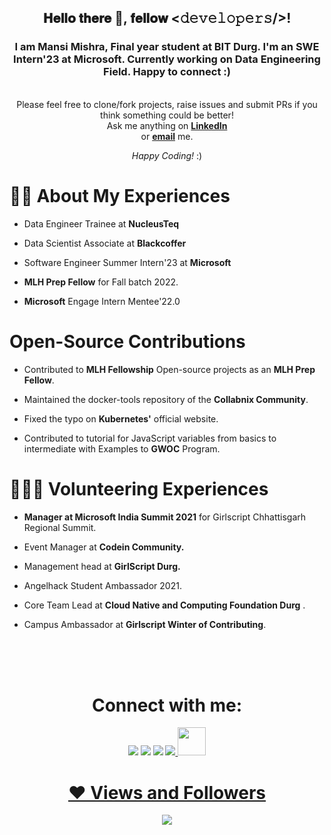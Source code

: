 
<div align="center">
<h2> 𝐇𝐞𝐥𝐥𝐨 𝐭𝐡𝐞𝐫𝐞 👋, 𝐟𝐞𝐥𝐥𝐨𝐰 <𝚍𝚎𝚟𝚎𝚕𝚘𝚙𝚎𝚛𝚜/>!</h2>
</div>
<!-- <img src="https://github.com/TheDudeThatCode/TheDudeThatCode/blob/master/Assets/Hi.gif" width="0px">  -->
<!-- <a href="#"><img width="100%" height="auto" src="" height="175px"/></a> -->
<p align="center"> 
<!--  <img src="https://media.giphy.com/media/26tn33aiTi1jkl6H6/giphy.gif"/> </p> -->



<h3 align="center"><b>  I am Mansi Mishra, Final year student at BIT Durg. I'm an SWE Intern'23 at Microsoft. Currently working on Data Engineering Field. Happy to connect :)</b></h3>



<!-- <div align="center" width="50">

<img src="hi.gif" alt="Welcome!" width="200">

</div> -->

<div align="center">

 <br>
Please feel free to clone/fork projects, raise issues and submit PRs if you think something could be better! <br>
Ask me anything on <a href="https://www.linkedin.com/in/mansi-mishra-5435441b8/"><b>LinkedIn</b></a><br>
or <a href="mailto:mansimishra510@gmail.com"><b>email</b></a> me.

<i>Happy Coding!</i> :)

</div>

<!-- <h1 align="left"> <img src="https://i.insider.com/5ee7c2893f737024027c1d77?width=700" width="700px" height ="400px"></h1> -->

# 🙋‍♂️ About My Experiences

 - Data Engineer Trainee at **NucleusTeq**

 - Data Scientist Associate at **Blackcoffer** 

 - Software Engineer Summer Intern'23 at **Microsoft**
    
 - **MLH Prep Fellow** for Fall batch 2022.
 
 - **Microsoft** Engage Intern Mentee'22.0

# Open-Source Contributions

-  Contributed to **MLH Fellowship** Open-source projects as an **MLH Prep Fellow**.
  
-  Maintained the docker-tools repository of the **Collabnix Community**.

-  Fixed the typo on **Kubernetes'** official website.

-  Contributed to tutorial for JavaScript variables from basics to intermediate with Examples to **GWOC** Program.
 
 # 👩🏻‍🏫 Volunteering Experiences
 
 - **Manager at Microsoft India Summit 2021** for Girlscript Chhattisgarh Regional Summit.
 
 - Event Manager at **Codein Community.**

 - Management head at **GirlScript Durg.**
  
 - Angelhack Student Ambassador 2021.
    
 - Core Team Lead at **Cloud Native and Computing Foundation Durg** .
    
 - Campus Ambassador at **Girlscript Winter of Contributing**.

<!--
# 🚀 Languages and Tools:

<p align="left"> 
    <a href="https://www.java.com" target="_blank"> <img src="https://img.icons8.com/color/48/000000/java-coffee-cup-logo.png"/> </a>
    <a href="https://reactjs.org/" target="_blank"> <img src="https://img.icons8.com/color/48/000000/react-native.png"/> </a>
    <a href="https://spring.io/projects/typescript" target="_blank"> <img src="https://img.icons8.com/color/48/000000/typescript.png"/> </a> 
    <a href="https://developer.mozilla.org/en-US/docs/Web/JavaScript" target="_blank"> <img src="https://img.icons8.com/color/48/000000/javascript.png"/> </a> 
    <a href="https://www.w3.org/html/" target="_blank"> <img src="https://img.icons8.com/color/48/000000/html-5.png"/> </a> 
    <a href="https://www.w3schools.com/css/" target="_blank"> <img src="https://img.icons8.com/color/48/000000/css3.png"/> </a> 
    <a href="https://getbootstrap.com" target="_blank"> <img src="https://img.icons8.com/color/48/000000/bootstrap.png"/> </a> 
    <a href="https://www.python.org" target="_blank"> <img src="https://img.icons8.com/color/48/000000/python.png"/> </a> 
    <a style="padding-right:8px;" href="https://nodejs.org" target="_blank"> <img src="https://img.icons8.com/color/48/000000/nodejs.png"/> </a> 
    <a style="padding-right:8px;" href="https://www.mysql.com/" target="_blank"> <img src="https://img.icons8.com/fluent/50/000000/mysql-logo.png"/> </a>
    <a href="https://www.mongodb.com/" target="_blank"> <img src="https://raw.githubusercontent.com/devicons/devicon/master/icons/mongodb/mongodb-original-wordmark.svg" alt="mongodb" width="48" height="48"/> </a> 
    <a href="https://firebase.google.com/" target="_blank"> <img src="https://img.icons8.com/color/48/000000/firebase.png"/> </a> 
    <a href="https://postman.com" target="_blank"> <img src="https://www.vectorlogo.zone/logos/getpostman/getpostman-icon.svg" alt="postman" width="45" height="45"/> </a>   
    <a href="https://git-scm.com/" target="_blank"> <img src="https://img.icons8.com/color/48/000000/git.png"/> </a> 
    <a href="https://www.Golang.io" target="_blank"> <img src="https://img.icons8.com/color/48/000000/golang.png" alt="Go" width="48" height="48"/> </a> 
    <a href="https://c.js.org" target="_blank"> <img src="https://img.icons8.com/color/48/000000/c-programming.png"/> </a>
    <a href="https://expressjs.com" target="_blank"> <img src="https://raw.githubusercontent.com/devicons/devicon/master/icons/express/express-original-wordmark.svg" alt="express" width="40" height="40"/> </a>
    <a href= "https://jquery.com/"><img src = "https://img.icons8.com/ios-filled/50/000000/jquery.png"/>
     <a href="https://www.jenkins.io/"><img src="https://img.icons8.com/color/48/000000/jenkins.png"/>
   <a href="https://www.djangoproject.com/"><img src="https://img.icons8.com/color/48/000000/django.png"/>
    <a href = "https://www.docker.com/"><img src="https://img.icons8.com/color/48/000000/docker.png"/>
    <a href = "https://www.linux.org/"><img src="https://img.icons8.com/color/48/000000/linux.png"/>
     <a href = "https://www.kubernets.io/"><img src="https://img.icons8.com/color/48/000000/kubernetes.png"/>
     <a href = "https://cloud.google.com/gcp/?utm_source=google&utm_medium=cpc&utm_campaign=japac-IN-all-en-dr-bkws-all-super-trial-e-dr-1009882&utm_content=text-ad-none-none-DEV_c-CRE_498747252440-ADGP_Hybrid+%7C+BKWS+-+EXA+%7C+Txt+~+GCP+~+General_google+cloud+platform-KWID_43700023274811560-aud-970366092687:kwd-296644789888&userloc_1007794-network_g&utm_term=KW_google%20cloud%20platform&ds_rl=1264446&gclid=CjwKCAiAiKuOBhBQEiwAId_sK-CdLSgbEXIOOtUKbbju1p9EJGWeZZ4-OzJbQoANO2b-2TIS4idmvRoCD4wQAvD_BwE&gclsrc=aw.ds"><img src="https://img.icons8.com/color/48/000000/google-cloud.png"/>
    
</p>

<!-- [![React Badge](https://img.shields.io/badge/-React-61DBFB?style=for-the-badge&labelColor=black&logo=react&logoColor=61DBFB)](#)  [![Javascript Badge](https://img.shields.io/badge/-Javascript-F0DB4F?style=for-the-badge&labelColor=black&logo=javascript&logoColor=F0DB4F)](#) [![Typescript Badge](https://img.shields.io/badge/-Typescript-007acc?style=for-the-badge&labelColor=black&logo=typescript&logoColor=007acc)](#) [![Nodejs Badge](https://img.shields.io/badge/-Nodejs-3C873A?style=for-the-badge&labelColor=black&logo=node.js&logoColor=3C873A)](#) [![GraphQL Badge](https://img.shields.io/badge/-GraphQl-e535ab?style=for-the-badge&labelColor=black&logo=node.js&logoColor=e535ab)](#) -->
<br/>
<!--
<p align="center">
    <a href="https://github.com/0904-mansi/github-readme-streak-stats">
        <img title="🔥 Get streak stats for your profile at git.io/streak-stats" alt="Mansi Mishra's streak" src="https://github-readme-streak-stats.herokuapp.com/?user=0904-mansi&theme=black-ice&hide_border=true&stroke=0000&background=060A0CD0"/>
    </a>
</p>

# 📊 My Github Stats

  <br/>
    <a href="https://github.com/0904-mansi/github-readme-stats"><img alt="Mansi Mishra's Github Stats" src="https://github-readme-stats.vercel.app/api?username=0904-mansi&show_icons=true&count_private=true&theme=react&hide_border=true&bg_color=0D1117" /></a>
        
        
       
  <a href="https://github.com/0904-mansi/github-readme-stats"><img alt="Mansi's Top Languages" src="https://github-readme-stats.vercel.app/api/top-langs/?username=0904-mansi&langs_count=8&count_private=true&layout=compact&theme=react&hide_border=true&bg_color=0D1117" /></a>
  <br/>
  <b>Note:</b> Top languages is only a metric of the languages my public code consists of and doesn't reflect experience or skill level.
<!-- [![mansi09's GitHub | Languages Over Time](https://stats.quine.sh/mansi09/languages-over-time?theme=dark)](https://quine.sh)  -->

<br/>
<br/>

<!-- <a href="https://github.com/0904-mansi/github-readme-activity-graph"><img alt="Mansi Mishra's Activity Graph" src="https://activity-graph.herokuapp.com/graph?username=0904-mansi&bg_color=0D1117&color=5BCDEC&line=5BCDEC&point=FFFFFF&hide_border=true" /></a>
 
<br/>
<br/>
-->
<div align="center">

# Connect with me:
<p align="left">

<a href = "https://www.linkedin.com/in/mansi-mishra-5435441b8/"><img src="https://img.icons8.com/fluent/48/000000/linkedin.png"/></a>
<a href = "https://twitter.com/MansiMi22804871"><img src="https://img.icons8.com/fluent/48/000000/twitter.png"/></a>
<a href = "https://www.instagram.com/m_ansi_0904/"><img src="https://img.icons8.com/fluent/48/000000/instagram-new.png"/></a>
<a href ="https://stackoverflow.com/users/16567472/mansi-mishra?tab=profile"><img src="https://img.icons8.com/color/48/stackoverflow.png"/> 
<a href = "https://leetcode.com/mansimishra510/" ><img  width="45" height="45" src = "https://img.icons8.com/external-tal-revivo-shadow-tal-revivo/24/external-level-up-your-coding-skills-and-quickly-land-a-job-logo-shadow-tal-revivo.png">



</p>

# ❤ Views and Followers
<a href="https://github.com/0904-mansi/github-profile-views-counter">
    <img src="https://komarev.com/ghpvc/?username=0904-mansi">
</a> 

</div>
<!-- <a href="https://github.com/SubhamRaoniar28?tab=followers"><img src="https://img.shields.io/github/followers/SubhamRaoniar28?label=Followers&style=social" alt="GitHub Badge"></a> -->

